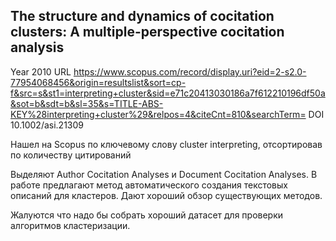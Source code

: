 ## The structure and dynamics of cocitation clusters: A multiple-perspective cocitation analysis

Year 2010
URL https://www.scopus.com/record/display.uri?eid=2-s2.0-77954068456&origin=resultslist&sort=cp-f&src=s&st1=interpreting+cluster&sid=e71c20413030186a7f612210196df50a&sot=b&sdt=b&sl=35&s=TITLE-ABS-KEY%28interpreting+cluster%29&relpos=4&citeCnt=810&searchTerm=
DOI 10.1002/asi.21309

Нашел на Scopus по ключевому слову cluster interpreting, отсортировав по количеству цитирований

Выделяют Author Cocitation Analyses и Document Cocitation Analyses.
В работе предлагают метод автоматического создания текстовых описаний для кластеров. Дают хороший обзор существующих методов.

Жалуются что надо бы собрать хороший датасет для проверки алгоритмов кластеризации.